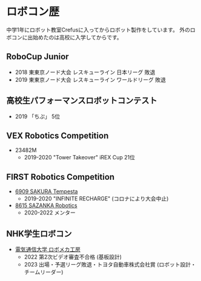 # ロボコン歴

中学1年にロボット教室Crefusに入ってからロボット製作をしています。
外のロボコンに出始めたのは高校に入学してからです。

## RoboCup Junior
- 2018 東東京ノード大会 レスキューライン 日本リーグ 敗退
- 2019 東東京ノード大会 レスキューライン ワールドリーグ 敗退

## 高校生パフォーマンスロボットコンテスト
- 2019 「ちぷ」 5位

## VEX Robotics Competition
- 23482M
    - 2019-2020 \"Tower Takeover\" iREX Cup 21位

## FIRST Robotics Competition
- [6909 SAKURA Tempesta](https://sakura-tempesta.org/)
    - 2019-2020 \"INFINITE RECHARGE\" (コロナにより大会中止)
- [8615 SAZANKA Robotics](https://sazankarobotics.com/)
    - 2020-2022 メンター

## NHK学生ロボコン
- [電気通信大学 ロボメカ工房](https://sites.google.com/view/uec-rmf/home/butai/nhk-team)
    - 2022 第2次ビデオ審査不合格 (基板設計)
    - 2023 出場・予選リーグ敗退・トヨタ自動車株式会社賞 (ロボット設計・チームリーダー)


